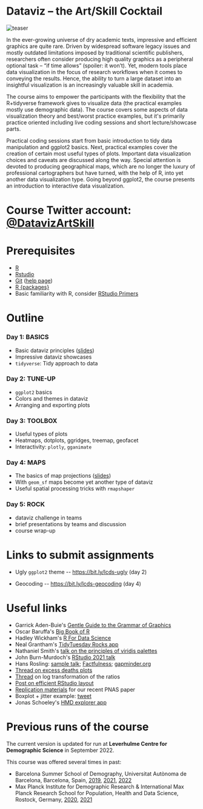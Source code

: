 # Dataviz – the Art/Skill Cocktail

![teaser](https://i.imgur.com/oQ5qnS7.png)


In the ever-growing universe of dry academic texts, impressive and efficient graphics are quite rare. Driven by widespread software legacy issues and mostly outdated limitations imposed by traditional scientific publishers, researchers often consider producing high quality graphics as a peripheral optional task – “if time allows” (spoiler: it won’t). Yet, modern tools place data visualization in the focus of research workflows when it comes to conveying the results. Hence, the ability to turn a large dataset into an insightful visualization is an increasingly valuable skill in academia.

The course aims to empower the participants with the flexibility that the R+tidyverse framework gives to visualize data (the practical examples mostly use demographic data). The course covers some aspects of data visualization theory and best/worst practice examples, but it's primarily practice oriented including live coding sessions and short lecture/showcase parts.

Practical coding sessions start from basic introduction to tidy data manipulation and ggplot2 basics. Next, practical examples cover the creation of certain most useful types of plots. Important data visualization choices and caveats are discussed along the way. Special attention is devoted to producing geographical maps, which are no longer the luxury of professional cartographers but have turned, with the help of R, into yet another data visualization type. Going beyond ggplot2, the course presents an introduction to interactive data visualization.

# Course Twitter account: [@DatavizArtSkill](https://twitter.com/DatavizArtSkill)

<!-- Video lectures: https://bit.ly/dataviz-art-skill -->

# Prerequisites
- [R](https://cloud.r-project.org)  
- [Rstudio](https://www.rstudio.com/products/rstudio/download/#download)  
- [Git](https://git-scm.com/downloads) ([help page](https://support.rstudio.com/hc/en-us/articles/200532077-Version-Control-with-Git-and-SVN))
- [R {packages}](/day1/install-pkg.R)
- Basic familiarity with R, consider [RStudio Primers](https://rstudio.cloud/learn/primers)


# Outline

### Day 1: BASICS
- Basic dataviz principles ([slides][slides-gg])
- Impressive dataviz showcases
- `tidyverse`: Tidy approach to data

### Day 2: TUNE-UP
- `ggplot2` basics
- Colors and themes in dataviz
- Arranging and exporting plots

### Day 3: TOOLBOX
- Useful types of plots
- Heatmaps, dotplots, ggridges, treemap, geofacet
- Interactivity: `plotly`, `gganimate`

### Day 4: MAPS
- The basics of map projections ([slides][slides-maps])
- With `geom_sf` maps become yet another type of dataviz
- Useful spatial processing tricks with `rmapshaper`

### Day 5: ROCK
- dataviz challenge in teams
- brief presentations by teams and discussion
- course wrap-up

[slides-gg]: https://ikashnitsky.github.io/dataviz-art-skill/slides/slides-dataviz.html
[slides-maps]: https://ikashnitsky.github.io/dataviz-art-skill/slides/slides-maps.html


# Links to submit assignments
- Ugly `ggplot2` theme -- https://bit.ly/lcds-ugly (day 2)
<!-- Any plot with own data -- https://bit.ly/lcds-own (day 3)  -->
- Geocoding -- https://bit.ly/lcds-geocoding (day 4)
<!-- - Challenge -- https://bit.ly/lcds-challenge (day 5) -->



# Useful links
- Garrick Aden-Buie's [Gentle Guide to the Grammar of Graphics](https://pkg.garrickadenbuie.com/gentle-ggplot2)   
- Oscar Baruffa's [Big Book of R](https://www.bigbookofr.com)
- Hadley Wickham's [R For Data Science](https://r4ds.had.co.nz)
- Neal Grantham's [TidyTuesday Rocks app](https://nsgrantham.shinyapps.io/tidytuesdayrocks/)
- Nathaniel Smith's [talk on the principles of viridis palettes](https://youtu.be/xAoljeRJ3lU)
- John Burn-Murdoch's [RStudio 2021 talk](https://youtu.be/L5_4kuoiiKU)
- Hans Rosling: [sample talk](https://youtu.be/BZoKfap4g4w); [Factfulness](https://www.amazon.com/Factfulness-Reasons-World-Things-Better/dp/1250107814); [gapminder.org](https://www.gapminder.org/tools/#$chart-type=bubbles&url=v1)
- [Thread on excess deaths plots](https://twitter.com/ikashnitsky/status/1409472083965349892) 
- [Thread](https://twitter.com/ikashnitsky/status/1380247006170509312) on log transformation of the ratios
- [Post on efficient RStudio layout](https://ikashnitsky.github.io/2018/perfect-rstudio-layout/)
- [Replication materials](https://github.com/ikashnitsky/sex-gap-e0-pnas) for our recent PNAS paper
- Boxplot + jitter example: [tweet](https://twitter.com/ikashnitsky/status/1403645553637011461)  
- Jonas Schoeley's [HMD explorer app](https://jschoeley.shinyapps.io/hmdexp/)
<!-- - US names shiny app: [repository](https://github.com/ikashnitsky/us-names-app); [tweet](https://twitter.com/ikashnitsky/status/1203840297911889920); [shiny app](https://ikashnitsky.shinyapps.io/us-names/)  -->


# Previous runs of the course

The current version is updated for run at **Leverhulme Centre for Demographic Science** in September 2022.  

This course was offered several times in past:   
- Barcelona Summer School of Demography, Universitat Autònoma de Barcelona, Barcelona, Spain, [2019](https://github.com/ikashnitsky/dataviz-bssd/releases/tag/v1.0), [2021](https://github.com/ikashnitsky/dataviz-bssd/releases/tag/v2.0),  [2022](https://github.com/ikashnitsky/dataviz-bssd/releases/tag/v.3.0)
- Max Planck Institute for Demographic Research & International Max Planck Research School for Population, Health and Data Science, Rostock, Germany, [2020](https://github.com/ikashnitsky/dataviz-art-skill/releases/tag/v1.0),  [2021](https://github.com/ikashnitsky/dataviz-art-skill/releases/tag/v2.0)

